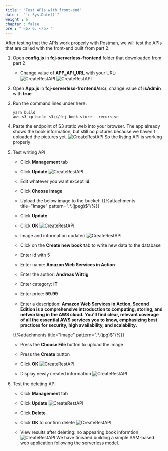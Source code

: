 ```yaml
---
title : "Test APIs with front-end"
date :  "`r Sys.Date()`" 
weight : 6
chapter : false
pre : " <b> 6. </b> "
---
```

After testing that the APIs work properly with Postman, we will test the APIs that are called with the front-end built from part 2.
1. Open **config.js** in **fcj-serverless-frontend** folder that downloaded from part 2
    - Change value of **APP_API_URL** with your URL:    
![CreateRestAPI](/images/1/79.png?width=90pc)
![CreateRestAPI](/images/1/80.png?width=90pc)


2. Open **App.js** in **fcj-serverless-frontend/src/**, change value of **isAdmin** with **true**
3. Run the command lines under here:
    ```
    yarn build
    aws s3 cp build s3://fcj-book-store --recursive
    ```
4. Paste the endpoint of S3 static web into your browser. The app already shows the book information, but still no pictures because we haven't uploaded the pictures yet.
![CreateRestAPI](/images/1/81.png?width=90pc)
So the listing API is working properly

5. Test writing API
    - Click **Management** tab
    - Click **Update**
![CreateRestAPI](/images/1/82.png?width=90pc)

    - Edit whatever you want except **id**
    - Click **Choose image**
    - Upload the below image to the bucket:
    {{%attachments title="Image" pattern=".*\.(jpeg)$"/%}}
    - Click **Update**
    - Click **OK**
![CreateRestAPI](/images/1/83.png?width=90pc)

    - Image and information updated
![CreateRestAPI](/images/1/84.png?width=90pc)

    - Click on the **Create new book** tab to write new data to the database
    - Enter id with 5
    - Enter name: **Amazon Web Services in Action**
    - Enter the author: **Andreas Wittig**
    - Enter category: **IT**
    - Enter price: **59.99**
    - Enter a description: **Amazon Web Services in Action, Second Edition is a comprehensive introduction to computing, storing, and networking in the AWS cloud. You'll find clear, relevant coverage of all the essential AWS services you to know, emphasizing best practices for security, high availability, and scalability.**

    {{%attachments title="Image" pattern=".*\.(jpg)$"/%}}

    - Press the **Choose File** button to upload the image
    - Press the **Create** button
    - Click **OK**
![CreateRestAPI](/images/1/86.png?width=90pc)

    - Display newly created information
![CreateRestAPI](/images/1/87.png?width=90pc)

1. Test the deleting API
    - Click **Management** tab
    - Click **Update**
![CreateRestAPI](/images/1/88.png?width=90pc)

    - Click **Delete**
    - Click **OK** to confirm delete
![CreateRestAPI](/images/1/89.png?width=90pc)

    - View results after deleting: no appearing book informtion
![CreateRestAPI](/images/1/90.png?width=90pc)
We have finished building a simple SAM-based web application following the serverless model.

